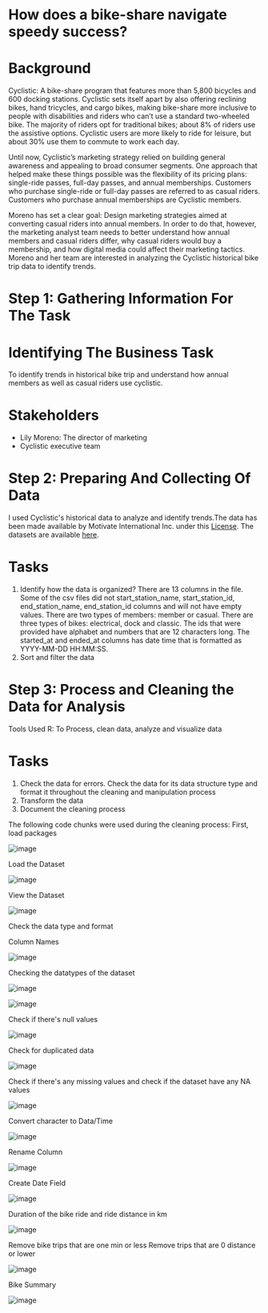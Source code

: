 # How does a bike-share navigate speedy success?

# Background
Cyclistic: A bike-share program that features more than 5,800 bicycles and 600 docking stations. Cyclistic sets itself apart
by also offering reclining bikes, hand tricycles, and cargo bikes, making bike-share more inclusive to people with disabilities
and riders who can’t use a standard two-wheeled bike. The majority of riders opt for traditional bikes; about 8% of riders use
the assistive options. Cyclistic users are more likely to ride for leisure, but about 30% use them to commute to work each
day.

Until now, Cyclistic’s marketing strategy relied on building general awareness and appealing to broad consumer segments. One
approach that helped make these things possible was the flexibility of its pricing plans: single-ride passes, full-day passes, and
annual memberships. Customers who purchase single-ride or full-day passes are referred to as casual riders. Customers who
purchase annual memberships are Cyclistic members.

Moreno has set a clear goal: Design marketing strategies aimed at converting casual riders into annual members. In order to do
that, however, the marketing analyst team needs to better understand how annual members and casual riders differ, why casual
riders would buy a membership, and how digital media could affect their marketing tactics. Moreno and her team are interested in
analyzing the Cyclistic historical bike trip data to identify trends.

# Step 1: Gathering Information For The Task

# Identifying The Business Task
To identify trends in historical bike trip and understand how annual members as well as casual riders use cyclistic.

# Stakeholders
- Lily Moreno: The director of marketing
- Cyclistic executive team

# Step 2: Preparing And Collecting Of Data
I used Cyclistic's historical data to analyze and identify trends.The data has been made available by Motivate International Inc. under this
[License](https://divvybikes.com/data-license-agreement). The datasets are available [here](https://divvy-tripdata.s3.amazonaws.com/index.html). 

# Tasks
1. Identify how the data is organized?
   There are 13 columns in the file. Some of the csv files did not start_station_name, start_station_id, end_station_name, end_station_id columns and will not have empty values.
   There are two types of members: member or casual. There are three types of bikes: electrical, dock and classic. The ids that were provided have alphabet and numbers that are
   12 characters long. The started_at and ended_at columns has date time that is formatted as YYYY-MM-DD HH:MM:SS.
2. Sort and filter the data

# Step 3: Process and Cleaning the Data for Analysis
Tools Used
R: To Process, clean data, analyze and visualize data
# Tasks
1. Check the data for errors. Check the data for its data structure type and format it throughout the cleaning and manipulation process
2. Transform the data
3. Document the cleaning process

The following code chunks were used during the cleaning process:
First, load packages

![image](https://github.com/swoo328/city_bike/assets/31424334/c9fcc4d6-b10d-4078-b337-35501bf19803)

Load the Dataset 

![image](https://github.com/swoo328/city_bike/assets/31424334/8d4f72f6-b112-4c55-8f42-98474dc9a7ba)

View the Dataset

![image](https://github.com/swoo328/city_bike/assets/31424334/5d32f162-0c37-4a87-9c1d-39d1dd1adc4e)

Check the data type and format

Column Names

![image](https://github.com/swoo328/city_bike/assets/31424334/638f0631-c5e2-481d-bcbf-f8b7927d77f2)

Checking the datatypes of the dataset

![image](https://github.com/swoo328/city_bike/assets/31424334/3e71718b-c4d9-4ffc-96c2-959bcd3155b5)

![image](https://github.com/swoo328/city_bike/assets/31424334/99b48ae6-6de6-4c09-a7c8-f8777e079518)

Check if there's null values

![image](https://github.com/swoo328/city_bike/assets/31424334/01603ba1-5f19-451d-ac08-fa86848b1272)

Check for duplicated data

![image](https://github.com/swoo328/city_bike/assets/31424334/ebfd8b27-e1a5-4db7-80e2-b133ce600a75)

Check if there's any missing values and check if the dataset have any NA values

![image](https://github.com/swoo328/city_bike/assets/31424334/79d6a339-9ae3-4bdd-a73e-c5bb3ee242cf)

Convert character to Data/Time

![image](https://github.com/swoo328/city_bike/assets/31424334/02006263-3ad8-4468-88f2-37fa43da9625)

Rename Column

![image](https://github.com/swoo328/city_bike/assets/31424334/feda773d-ff13-42c5-a954-07d261432a27)

Create Date Field

![image](https://github.com/swoo328/city_bike/assets/31424334/a10a4288-bde9-445a-a5b5-e81f27e1db89)

Duration of the bike ride and ride distance in km 

![image](https://github.com/swoo328/city_bike/assets/31424334/590f8443-51de-4097-b8c9-6d3338c71f2b)

Remove bike trips that are one min or less
Remove trips that are 0 distance or lower

![image](https://github.com/swoo328/city_bike/assets/31424334/e4648f35-a312-4526-aabe-6bf6c7cf5218)

Bike Summary 

![image](https://github.com/swoo328/city_bike/assets/31424334/9475a4ce-57bd-41bb-a40f-0769ea1c6472)











